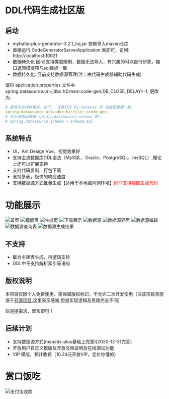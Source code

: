 # DDL代码生成社区版

## 启动

- mybatis-plus-generator-3.2.1_hq.jar 依赖导入maven仓库
- 直接运行 CodeGeneratorServerApplication 类即可，访问: http://localhost:10021
- <del>数据持久化</del> 因h2支持类型限制，数据无法导入，有兴趣的可以自行研究，接口返回模版项与sql数据一致
- 数据持久化: 目前支持数据源管理(注：由代码生成器辅助代码生成)

请将 application.properties 文件中 spring.datasource.url=jdbc:h2:mem:code-gen;DB_CLOSE_DELAY=-1; 更改为:
```yaml
# 更改为非内存模式，如下： 注意打开 h2-console 时 连接配置要一致
spring.datasource.url=jdbc:h2:file:~/code-gen;
# 且后续启动屏蔽 spring.datasource.schema 即：
# spring.datasource.schema = schema.sql
```

## 系统特点

- UI，Ant Design Vue，视觉效果好  
- 支持主流数据库DDL语法（MySQL、Oracle、PostgreSQL、msSQL）,理论上还可以扩展支持
- 支持代码复制、打包下载
- 支持多表，极快的响应速度
- 支持数据源方式批量生成【适用于本地或内网环境】<font color=red>同时支持视图生成代码</font>

# 功能展示

![首页](assert/index.png)
![模版页](assert/tpl.png)
![生成页](assert/code_gen.png)
![下载展示](assert/download.png)
![数据源](assert/data_source.png)
![数据源界面](assert/data_source_main.png)
![数据源编辑](assert/data_source_edit.png)
![数据源查询表](assert/data_source_tables.png)
![数据源生成结果](assert/data_source_gen_res.png)
## 不支持

- 联合主建表生成，待逻辑支持
- DDL中不支持解析索引等语句

## 版权说明

本项目仅限个人免费使用，需保留版权标识，不允许二次开发使用（注该项目灵感源于[开源项目](http://java.bejson.com/generator),这里表示感谢,但是实现逻辑及思路完全不同）

欢迎提需求，留言即可！

## 后续计划

- 支持数据源方式(mybatis-plus基础上完善)[2020-12-31完善]
- 开放用户自定义模版及开放文档说明及在线调试功能
- VIP 模版，预计收费（10.24元开放VIP，定价你懂的）

# 赏口饭吃
![支付宝收款](assert/alipay)